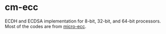 # cm-ecc

ECDH and ECDSA implementation for 8-bit, 32-bit, and 64-bit processors. Most of the codes are from [micro-ecc](https://github.com/revtel/micro-ecc).
